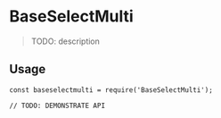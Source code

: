 # BaseSelectMulti

> TODO: description

## Usage

```
const baseselectmulti = require('BaseSelectMulti');

// TODO: DEMONSTRATE API
```

